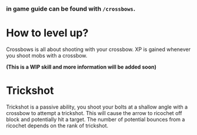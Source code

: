 ### in game guide can be found with `/crossbows`.

# How to level up?
Crossbows is all about shooting with your crossbow. XP is gained whenever you shoot mobs with a crossbow.

**(This is a WIP skill and more information will be added soon)**

# Trickshot
Trickshot is a passive ability, you shoot your bolts at a shallow angle with a crossbow to attempt a trickshot. This will cause the arrow to ricochet off block and potentially hit a target. The number of potential bounces from a ricochet depends on the rank of trickshot.